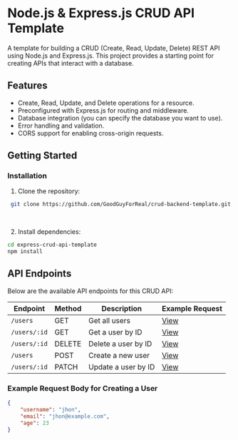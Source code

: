 # Node.js & Express.js CRUD API Template

A template for building a CRUD (Create, Read, Update, Delete) REST API using Node.js and Express.js. This project provides a starting point for creating APIs that interact with a database.

## Features

- Create, Read, Update, and Delete operations for a resource.
- Preconfigured with Express.js for routing and middleware.
- Database integration (you can specify the database you want to use).
- Error handling and validation.
- CORS support for enabling cross-origin requests.

## Getting Started

### Installation

1. Clone the repository:
 ```bash
  git clone https://github.com/GoodGuyForReal/crud-backend-template.git
  ```

<br>
   
2. Install dependencies:
 ```bash
cd express-crud-api-template
npm install
 ```


## API Endpoints

Below are the available API endpoints for this CRUD API:

| Endpoint             | Method | Description                 | Example Request                                        |
| --------------------  | ------ | ---------------------------- | ------------------------------------------------------ |
| `/users`             | GET    | Get all users               | [View](http://localhost:5000/users)                    |
| `/users/:id`         | GET    | Get a user by ID            | [View](http://localhost:5000/users/3)        |
| `/users/:id`         | DELETE | Delete a user by ID         | [View](http://localhost:5000/users/8)                  |
| `/users`             | POST   | Create a new user           | [View](http://localhost:5000/users)                    |
| `/users/:id`         | PATCH  | Update a user by ID         | [View](http://localhost:5000/users/3)                  |

### Example Request Body for Creating a User

```json
{
    "username": "jhon",
    "email": "jhon@example.com",
    "age": 23
}


